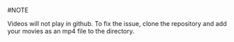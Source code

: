 #NOTE

Videos will not play in github.
To fix the issue, clone the repository and add your movies as an mp4 file to the directory.
